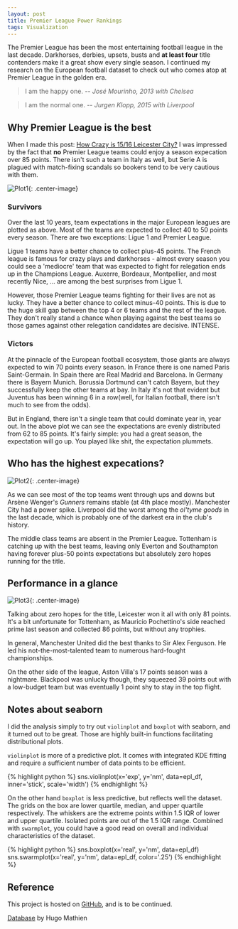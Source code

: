 ```yaml
---
layout: post
title: Premier League Power Rankings
tags: Visualization
---
```




The Premier League has been the most entertaining football league in the last decade. Darkhorses, derbies, upsets, busts and **at least four** title contenders make it a great show every single season. I continued my research on the European football dataset to check out who comes atop at Premier League in the golden era.

> I am the happy one.
> -- *José Mourinho, 2013 with Chelsea*

> I am the normal one.
> -- *Jurgen Klopp, 2015 with Liverpool*


## Why Premier League is the best


When I made this post: [How Crazy is 15/16 Leicester City?](https://jiaxigu.github.io/visualization/2017/08/23/how-crazy-is-leicester-city/) I was impressed by the fact that **no** Premier League teams could enjoy a season expecation over 85 points. There isn't such a team in Italy as well, but Serie A is plagued with match-fixing scandals so bookers tend to be very cautious with them.

![Plot1](https://raw.githubusercontent.com/Jiaxigu/eu-football-analysis/master/plots/league-dist.png){: .center-image}


### Survivors

Over the last 10 years, team expectations in the major European leagues are plotted as above. Most of the teams are expected to collect 40 to 50 points every season. There are two exceptions: Ligue 1 and Premier League.

Ligue 1 teams have a better chance to collect plus-45 points. The French league is famous for crazy plays and darkhorses - almost every season you could see a 'mediocre' team that was expected to fight for relegation ends up in the Champions League. Auxerre, Bordeaux, Montpellier, and most recently Nice, ... are among the best surprises from Ligue 1.

However, those Premier League teams fighting for their lives are not as lucky. They have a better chance to collect minus-40 points. This is due to the huge skill gap between the top 4 or 6 teams and the rest of the league. They don't really stand a chance when playing against the best teams so those games against other relegation candidates are decisive. INTENSE.

### Victors

At the pinnacle of the European football ecosystem, those giants are always expected to win 70 points every season. In France there is one named Paris Saint-Germain. In Spain there are Real Madrid and Barcelona. In Germany there is Bayern Munich. Borussia Dortmund can't catch Bayern, but they successfully keep the other teams at bay. In Italy it's not that evident but Juventus has been winning 6 in a row(well, for Italian football, there isn't much to see from the odds).

But in England, there isn't a single team that could dominate year in, year out. In the above plot we can see the expectations are evenly distributed from 62 to 85 points. It's fairly simple: you had a great season, the expectation will go up. You played like shit, the expectation plummets.

## Who has the highest expecations?

![Plot2](https://raw.githubusercontent.com/Jiaxigu/eu-football-analysis/master/plots/pl-exp.png){: .center-image}

As we can see most of the top teams went through ups and downs but Arsène Wenger's _Gunners_ remains stable (at 4th place mostly). Manchester City had a power spike. Liverpool did the worst among the *ol'tyme goods* in the last decade, which is probably one of the darkest era in the club's history.

The middle class teams are absent in the Premier League. Tottenham is catching up with the best teams, leaving only Everton and Southampton having forever plus-50 points expectations but absolutely zero hopes running for the title.

## Performance in a glance

![Plot3](https://raw.githubusercontent.com/Jiaxigu/eu-football-analysis/master/plots/pl-real.png){: .center-image}

Talking about zero hopes for the title, Leicester won it all with only 81 points. It's a bit unfortunate for Tottenham, as Mauricio Pochettino's side reached prime last season and collected 86 points, but without any trophies.

In general, Manchester United did the best thanks to Sir Alex Ferguson. He led his not-the-most-talented team to numerous hard-fought championships.

On the other side of the league, Aston Villa's 17 points season was a nightmare. Blackpool was unlucky though, they squeezed 39 points out with a low-budget team but was eventually 1 point shy to stay in the top flight.

## Notes about seaborn

I did the analysis simply to try out `violinplot` and `boxplot` with seaborn, and it turned out to be great. Those are highly built-in functions facilitating distributional plots.

`violinplot` is more of a predictive plot. It comes with integrated KDE fitting and require a sufficient number of data points to be efficient. 

{% highlight python %}
sns.violinplot(x='exp', y='nm', data=epl_df, inner='stick', scale='width')
{% endhighlight %}

On the other hand `boxplot` is less predictive, but reflects well the dataset. The grids on the box are lower quartile, median, and upper quartile respectively. The whiskers are the extreme points within 1.5 IQR of lower and upper quartile. Isolated points are out of the 1.5 IQR range. Combined with `swarmplot`, you could have a good read on overall and individual characteristics of the dataset.

{% highlight python %}
sns.boxplot(x='real', y='nm', data=epl_df)
sns.swarmplot(x='real', y='nm', data=epl_df, color='.25')
{% endhighlight %}

## Reference

This project is hosted on [GitHub](https://github.com/Jiaxigu/eu-football-analysis), and is to be continued.

[Database](https://www.kaggle.com/hugomathien/soccer) by Hugo Mathien
